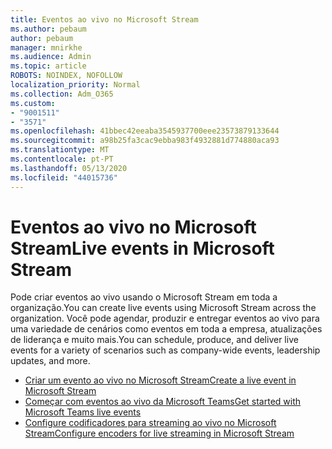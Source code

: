 ```yaml
---
title: Eventos ao vivo no Microsoft Stream
ms.author: pebaum
author: pebaum
manager: mnirkhe
ms.audience: Admin
ms.topic: article
ROBOTS: NOINDEX, NOFOLLOW
localization_priority: Normal
ms.collection: Adm_O365
ms.custom:
- "9001511"
- "3571"
ms.openlocfilehash: 41bbec42eeaba3545937700eee23573879133644
ms.sourcegitcommit: a98b25fa3cac9ebba983f4932881d774880aca93
ms.translationtype: MT
ms.contentlocale: pt-PT
ms.lasthandoff: 05/13/2020
ms.locfileid: "44015736"
---
```

# <a name="live-events-in-microsoft-stream"></a><span data-ttu-id="9c683-102">Eventos ao vivo no Microsoft Stream</span><span class="sxs-lookup"><span data-stu-id="9c683-102">Live events in Microsoft Stream</span></span>

<span data-ttu-id="9c683-103">Pode criar eventos ao vivo usando o Microsoft Stream em toda a organização.</span><span class="sxs-lookup"><span data-stu-id="9c683-103">You can create live events using Microsoft Stream across the organization.</span></span> <span data-ttu-id="9c683-104">Você pode agendar, produzir e entregar eventos ao vivo para uma variedade de cenários como eventos em toda a empresa, atualizações de liderança e muito mais.</span><span class="sxs-lookup"><span data-stu-id="9c683-104">You can schedule, produce, and deliver live events for a variety of scenarios such as company-wide events, leadership updates, and more.</span></span>

- [<span data-ttu-id="9c683-105">Criar um evento ao vivo no Microsoft Stream</span><span class="sxs-lookup"><span data-stu-id="9c683-105">Create a live event in Microsoft Stream</span></span>](https://docs.microsoft.com/stream/live-create-event)
- [<span data-ttu-id="9c683-106">Começar com eventos ao vivo da Microsoft Teams</span><span class="sxs-lookup"><span data-stu-id="9c683-106">Get started with Microsoft Teams live events</span></span>](https://support.office.com/article/get-started-with-microsoft-teams-live-events-d077fec2-a058-483e-9ab5-1494afda578a)
- [<span data-ttu-id="9c683-107">Configure codificadores para streaming ao vivo no Microsoft Stream</span><span class="sxs-lookup"><span data-stu-id="9c683-107">Configure encoders for live streaming in Microsoft Stream</span></span>](https://docs.microsoft.com/stream/live-encoder-setup)
